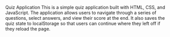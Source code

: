 Quiz Application
This is a simple quiz application built with HTML, CSS, and JavaScript. The application allows users to navigate through a series of questions, select answers, and view their score at the end. It also saves the quiz state to localStorage so that users can continue where they left off if they reload the page.
